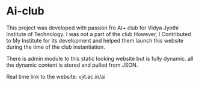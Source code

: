 # Ai-club
This project was developed with passion fro AI+ club for Vidya Jyothi Institute of Technology. I was not a part of the club However, I Contributed to My Institute for its development and helped them launch this website during the time of the club instantiation. 

There is admin module to this static looking website but is fully dynamic. all the dynamic content is stored and pulled from JSON. 

Real time link to the website: vjit.ac.in/ai 
